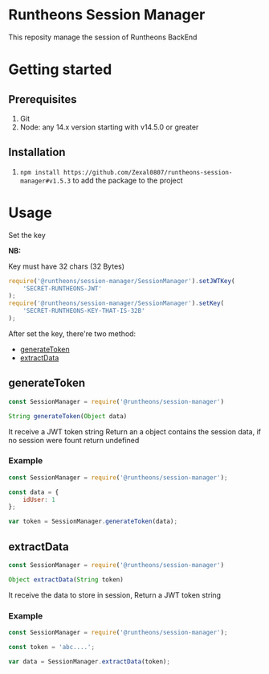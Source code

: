# Runtheons Session Manager

This reposity manage the session of Runtheons BackEnd

# Getting started

## Prerequisites

1. Git
2. Node: any 14.x version starting with v14.5.0 or greater

## Installation

1. `npm install https://github.com/Zexal0807/runtheons-session-manager#v1.5.3` to add the package to the project

# Usage

Set the key

**NB:**

Key must have 32 chars (32 Bytes)

```javascript
require('@runtheons/session-manager/SessionManager').setJWTKey(
	'SECRET-RUNTHEONS-JWT'
);
require('@runtheons/session-manager/SessionManager').setKey(
	'SECRET-RUNTHEONS-KEY-THAT-IS-32B'
);
```

After set the key, there're two method:

- [generateToken](https://github.com/Runtheons/runtheons-session-manager#generateToken)
- [extractData](https://github.com/Zexal0807/runtheons-session-manager#extractData)

## generateToken

```javascript
const SessionManager = require('@runtheons/session-manager')

String generateToken(Object data)
```

It receive a JWT token string Return an a object contains the session data, if no session were fount return undefined

### Example

```javascript
const SessionManager = require('@runtheons/session-manager');

const data = {
	idUser: 1
};

var token = SessionManager.generateToken(data);
```

## extractData

```javascript
const SessionManager = require('@runtheons/session-manager')

Object extractData(String token)
```

It receive the data to store in session, Return a JWT token string

### Example

```javascript
const SessionManager = require('@runtheons/session-manager');

const token = 'abc....';

var data = SessionManager.extractData(token);
```
